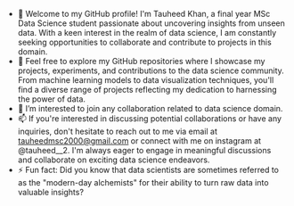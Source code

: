 - 👋 Welcome to my GitHub profile! I'm Tauheed Khan, a final year MSc Data Science student passionate about uncovering insights from unseen data. With a keen interest in the realm of data science, I am constantly seeking opportunities to collaborate and contribute to projects in this domain.
- 👀 Feel free to explore my GitHub repositories where I showcase my projects, experiments, and contributions to the data science community. From machine learning models to data visualization techniques, you'll find a diverse range of projects reflecting my dedication to harnessing the power of data.
- 💞️ I’m interested to join any collaboration related to data science domain.
- 📫 If you're interested in discussing potential collaborations or have any inquiries, don't hesitate to reach out to me via email at tauheedmsc2000@gmail.com or connect with me on instagram at @tauheed__2. I'm always eager to engage in meaningful discussions and collaborate on exciting data science endeavors.
- ⚡ Fun fact: Did you know that data scientists are sometimes referred to as the "modern-day alchemists" for their ability to turn raw data into valuable insights?

<!---
tauheed20000/tauheed20000 is a ✨ special ✨ repository because its `README.md` (this file) appears on your GitHub profile.
You can click the Preview link to take a look at your changes.
--->
